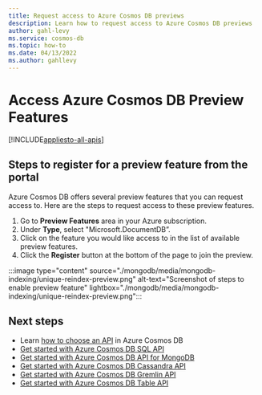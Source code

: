 ```yaml
---
title: Request access to Azure Cosmos DB previews
description: Learn how to request access to Azure Cosmos DB previews
author: gahl-levy
ms.service: cosmos-db
ms.topic: how-to
ms.date: 04/13/2022
ms.author: gahllevy
---
```


# Access Azure Cosmos DB Preview Features

[!INCLUDE[appliesto-all-apis](includes/appliesto-all-apis.md)]

## Steps to register for a preview feature from the portal

Azure Cosmos DB offers several preview features that you can request access to. Here are the steps to request access to these preview features.

1. Go to **Preview Features** area in your Azure subscription.
2. Under **Type**, select "Microsoft.DocumentDB”.
3. Click on the feature you would like access to in the list of available preview features.
4. Click the **Register** button at the bottom of the page to join the preview.

:::image type="content" source="./mongodb/media/mongodb-indexing/unique-reindex-preview.png" alt-text="Screenshot of steps to enable preview feature" lightbox="./mongodb/media/mongodb-indexing/unique-reindex-preview.png":::

## Next steps

- Learn [how to choose an API](choose-api.md) in Azure Cosmos DB
- [Get started with Azure Cosmos DB SQL API](create-sql-api-dotnet.md)
- [Get started with Azure Cosmos DB API for MongoDB](mongodb/create-mongodb-nodejs.md)
- [Get started with Azure Cosmos DB Cassandra API](cassandra/manage-data-dotnet.md)
- [Get started with Azure Cosmos DB Gremlin API](create-graph-dotnet.md)
- [Get started with Azure Cosmos DB Table API](table/create-table-dotnet.md)